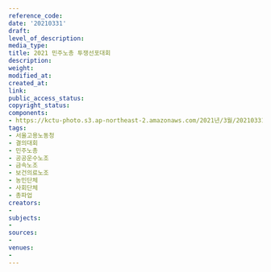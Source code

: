 ```yaml
---
reference_code: 
date: '20210331'
draft: 
level_of_description: 
media_type: 
title: 2021 민주노총 투쟁선포대회
description: 
weight: 
modified_at: 
created_at: 
link: 
public_access_status: 
copyright_status: 
components:
- https://kctu-photo.s3.ap-northeast-2.amazonaws.com/2021년/3월/20210331-2021+민주노총+투쟁선포대회_서울고용노동청_결의대회_민주노총_공공운수노조_금속노조_보건의료노조_농민단체_사회단체_총파업/_1DX0717.jpg
tags:
- 서울고용노동청
- 결의대회
- 민주노총
- 공공운수노조
- 금속노조
- 보건의료노조
- 농민단체
- 사회단체
- 총파업
creators:
- 
subjects:
- 
sources:
- 
venues:
- 
---
```

